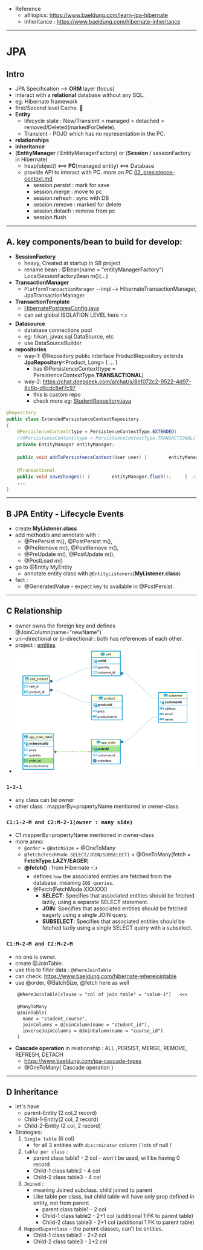 - Reference
  - all topics: https://www.baeldung.com/learn-jpa-hibernate
  - inheritance : https://www.baeldung.com/hibernate-inheritance
---
# JPA
## Intro
- JPA Specification --> **ORM** layer (focus)
- interact with a **relational** database without any SQL.
- eg: Hibernate framework
- first/Second level Cache. :small_red_triangle:
- **Entity**
  - lifecycle state : New/Transient > managed > detached > removed/Deleted(markedForDelete).
  - Transient - POJO which has no representation in the PC.
- **relationships** 
- **inheritance** 
- (**EntityManager** / EntityManagerFactory) or  (**Session** / sessionFactory in Hibernate)
  - heap(object) <==> **PC**(managed entity) <==> Database
  - provide API to interact with PC. more on PC [02_presistence-context.md](02_presistence-context.md)
    - session.persist : mark for save
    - session.merge : move to pc
    - session.refresh : sync with DB
    - session.remove : marked for delete
    - session.detach : remove from pc
    - session.flush
---    
## A. key components/bean to build for develop:
  - **SessionFactory**
    - heavy, Created at startup in SB project
    - rename bean : @Bean(name = "entityManagerFactory") LocalSessionFactoryBean m(){...}
  - **TransactionManager**  
    - `PlatformTransactionManager` --impl--> HibernateTransactionManager, JpaTransactionManager
  - **TransactionTemplate** 
    - [HibernatePostgresConfig.java](../../../src/main/java/microservice/modernWebApp/HibernatePostgresConfig.java)
    - can set global ISOLATION LEVEL here :point_left:
  - **Datasource** 
    - database connections pool
    - eg: hikari, javax.sql.DataSource, etc
    - use DataSourceBuilder
  - **repositories**
    - way-1: @Repository public interface ProductRepository extends **JpaRepository**<Product, Long> { ... }
      - has @PersistenceContext(type = PersistenceContextType.**TRANSACTIONAL**)
    - way-2: https://chat.deepseek.com/a/chat/s/8e1072c2-9522-4d97-8c6b-d6cdc8ef7c97
      - this is custom repo
      - check more eg: [StudentRepository.java](../../../src/main/java/microservice/jewelleryApp/repository/StudentRepository.java)
```java
@Repository
public class ExtendedPersistenceContextRepository 
{
    @PersistenceContext(type = PersistenceContextType.EXTENDED)
    //@PersistenceContext(type = PersistenceContextType.TRANSACTIONAL)
    private EntityManager entityManager;

    public void addToPersistenceContext(User user) {        entityManager.persist(user);     }

    @Transactional
    public void saveChanges() {        entityManager.flush();     }  // explicit flush  <<<
    ...
}
```
---
## B JPA Entity - Lifecycle Events
- create **MyListener.class**
- add method/s and annotate with :
  - @PrePersist m(), @PostPersist m(),
  - @PreRemove m(), @PostRemove m(),
  - @PreUpdate m(), @PostUpdate m(),
  - @PostLoad m()
- go to @Entity MyEntity
  - annotate entity class with `@EntityListeners`(**MyListener.class**) 
- fact : 
  - @GeneratedValue - expect key to available in @PostPersist.
---
## C Relationship
- owner owns the foreign key and defines @JoinColumn(name="newName")
- uni-directional or bi-directional : both has references of each other.
- project : [entities](../../../src/main/java/microservice/modernWebApp/shoppingApp/entities)
- ![img.png](er-diagram.png)

### `1-2-1`
- any class can be owner
- other class : mapperBy=propertyName mentioned in owner-class.

### `C1:1-2-M and C2:M-2-1(owner : many side)`
- C1:mapperBy=propertyName mentioned in owner-class
- more anno:
  - `@order` + `@BatchSize` + @OneToMany
  - `@fetch(FetchMode.SELECT/JOIN/SUBSELECT)` + @OneToMany(fetch = **FetchType.LAZY/EAGER**)
  - **@fetch()** : from Hibernate :point_left:
    - defines `how` the associated entities are fetched from the database. meaning `SQS queries`.
    - @Fetch(FetchMode.XXXXXX)
      - **SELECT**: Specifies that associated entities should be fetched lazily, using a separate SELECT statement.
      - **JOIN**: Specifies that associated entities should be fetched eagerly using a single JOIN query.
      - **SUBSELECT**: Specifies that associated entities should be fetched lazily using a single SELECT query with a subselect.
      
### `C1:M-2-M and C2:M-2-M`
- no one is owner.
- create @JoinTable.
- use this to filter data : `@WhereJoinTable` 
- can check: https://www.baeldung.com/hibernate-wherejointable
- use @order, @BatchSize, @fetch here as well
```
    @WhereJoinTable(clause = "col of join table" = "value-1")   <<<
    
    @ManyToMany
    @JoinTable(
      name = "student_course",
      joinColumns = @JoinColumn(name = "student_id"),
      inverseJoinColumns = @JoinColumn(name = "course_id")
    )
```
- **Cascade operation** in relationship : ALL ,PERSIST, MERGE, REMOVE, REFRESH, DETACH
  - https://www.baeldung.com/jpa-cascade-types
  - @OneToMany( Cascade operation )
---
## D Inheritance
- let's have 
  - parent-Entity (2 col,2 record) 
  - Child-1-Entity(2 col, 2 record)
  - Child-2-Entity (2 col, 2 record)`
- Strategies:
  1. `Single table` (6 col) 
     - for all 3 entities with `discrminator` column / lots of null /
  2. `table per class` :
     - parent class table1 - 2 col - won't be used, will be having 0 record
     - Child-1 class table2 - 4 col
     - Child-2 class table3 - 4 col
  3. `Joined` :
     - meaning Joined subclass. child joined to parent
     - Like table per class, but child table will have only prop defined in entity, not from parent.
       - parent class table1 - 2 col
       - Child-1 class table2 - 2+1 col (additional 1 FK to parent table)
       - Child-2 class table3 - 2+1 col (additional 1 FK to parent table)
  4. `MappedSuperclass` – the parent classes, can’t be entities.
     - Child-1 class table2 - 2+2 col
     - Child-2 class table3 - 2+2 col


